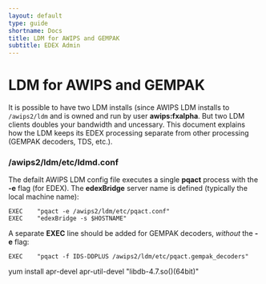 ```yaml
---
layout: default
type: guide
shortname: Docs
title: LDM for AWIPS and GEMPAK
subtitle: EDEX Admin
---
```


# LDM for AWIPS and GEMPAK

It is possible to have two LDM installs (since AWIPS LDM installs to `/awips2/ldm` and is owned and run by user **awips:fxalpha**.  But two LDM clients doubles your bandwidth and uncessary.  This document explains how the LDM keeps its EDEX processing separate from other processing (GEMPAK decoders, TDS, etc.).

### /awips2/ldm/etc/ldmd.conf

The defailt AWIPS LDM config file executes a single **pqact** process with the **-e** flag (for EDEX).  The **edexBridge** server name is defined (typically the local machine name):

    EXEC    "pqact -e /awips2/ldm/etc/pqact.conf"
    EXEC    "edexBridge -s $HOSTNAME"
   
A separate **EXEC** line should be added for GEMPAK decoders, *without* the **-e** flag:

    EXEC    "pqact -f IDS-DDPLUS /awips2/ldm/etc/pqact.gempak_decoders"

yum install apr-devel apr-util-devel "libdb-4.7.so()(64bit)"

